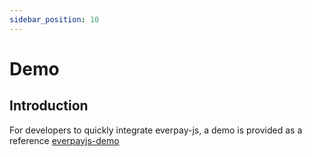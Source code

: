 ```yaml
---
sidebar_position: 10
---
```


# Demo

## Introduction

For developers to quickly integrate everpay-js, a demo is provided as a reference [everpayjs-demo](https://github.com/everFinance/everpayjs-demo)